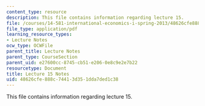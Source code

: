 ```yaml
---
content_type: resource
description: This file contains information regarding lecture 15.
file: /courses/14-581-international-economics-i-spring-2013/48626cfe888c74413d351dda7ded1c38_MIT14_581S13_classnotes15.pdf
file_type: application/pdf
learning_resource_types:
- Lecture Notes
ocw_type: OCWFile
parent_title: Lecture Notes
parent_type: CourseSection
parent_uid: e27600cc-8745-cb51-e206-0e8c9e2e7b22
resourcetype: Document
title: Lecture 15 Notes
uid: 48626cfe-888c-7441-3d35-1dda7ded1c38
---
```

This file contains information regarding lecture 15.

